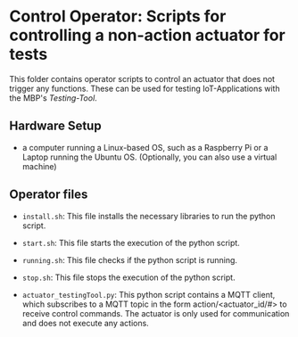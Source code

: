 # Control Operator: Scripts for controlling a non-action actuator for tests

This folder contains operator scripts to control an actuator that does not trigger any functions. These can be used for testing IoT-Applications with the MBP's *Testing-Tool*.

## Hardware Setup 

 -  a computer running a Linux-based OS, such as a Raspberry Pi or a Laptop running the Ubuntu OS. (Optionally, you can also use a virtual machine)


## Operator files 

 - `install.sh`: This file installs the necessary libraries to run the python script. 
 
 - `start.sh`: This file starts the execution of the python script.
 
 - `running.sh`: This file checks if the python script is running.
  
 - `stop.sh`: This file stops the execution of the python script.
 
 - `actuator_testingTool.py`: This python script contains a MQTT client, which subscribes to a MQTT topic in the form action/<actuator_id/#> to receive control commands. The actuator is only used for communication and does not execute any actions. 
